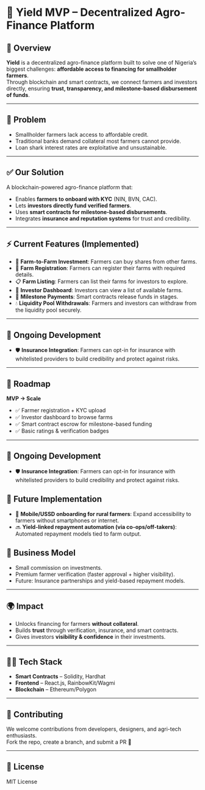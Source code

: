 # 🌱 Yield MVP – Decentralized Agro-Finance Platform

## 📌 Overview
**Yield** is a decentralized agro-finance platform built to solve one of Nigeria’s biggest challenges: **affordable access to financing for smallholder farmers**.  
Through blockchain and smart contracts, we connect farmers and investors directly, ensuring **trust, transparency, and milestone-based disbursement of funds**.

---

## 🚨 Problem
- Smallholder farmers lack access to affordable credit.
- Traditional banks demand collateral most farmers cannot provide.
- Loan shark interest rates are exploitative and unsustainable.

---

## ✅ Our Solution
A blockchain-powered agro-finance platform that:
- Enables **farmers to onboard with KYC** (NIN, BVN, CAC).
- Lets **investors directly fund verified farmers**.
- Uses **smart contracts for milestone-based disbursements**.
- Integrates **insurance and reputation systems** for trust and credibility.

---

## ⚡ Current Features (Implemented)
- 🛒 **Farm-to-Farm Investment**: Farmers can buy shares from other farms.  
- 📝 **Farm Registration**: Farmers can register their farms with required details.  
- 📋 **Farm Listing**: Farmers can list their farms for investors to explore.  
- 👀 **Investor Dashboard**: Investors can view a list of available farms.  
- 💸 **Milestone Payments**: Smart contracts release funds in stages.  
- 💧 **Liquidity Pool Withdrawals**: Farmers and investors can withdraw from the liquidity pool securely.  

---

## 🔄 Ongoing Development
- 🛡 **Insurance Integration**: Farmers can opt-in for insurance with whitelisted providers to build credibility and protect against risks.

---

## 🚀 Roadmap
**MVP → Scale**
- ✅ Farmer registration + KYC upload  
- ✅ Investor dashboard to browse farms  
- ✅ Smart contract escrow for milestone-based funding  
- ✅ Basic ratings & verification badges  



---


## 🔄 Ongoing Development
- 🛡 **Insurance Integration**: Farmers can opt-in for insurance with whitelisted providers to build credibility and protect against risks.

## 🔮 Future Implementation
- 📱 **Mobile/USSD onboarding for rural farmers**: Expand accessibility to farmers without smartphones or internet.  
- 🔜 **Yield-linked repayment automation (via co-ops/off-takers)**: Automated repayment models tied to farm output.  



## 💼 Business Model
- Small commission on investments.  
- Premium farmer verification (faster approval + higher visibility).  
- Future: Insurance partnerships and yield-based repayment models.  

---

## 🌍 Impact
- Unlocks financing for farmers **without collateral**.  
- Builds **trust** through verification, insurance, and smart contracts.  
- Gives investors **visibility & confidence** in their investments.  

---

## 👩‍💻 Tech Stack
- **Smart Contracts** – Solidity, Hardhat  
- **Frontend** – React.js, RainbowKit/Wagmi  
- **Blockchain** – Ethereum/Polygon  

---

## 🤝 Contributing
We welcome contributions from developers, designers, and agri-tech enthusiasts.  
Fork the repo, create a branch, and submit a PR 🚀  

---

## 📜 License
MIT License
